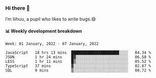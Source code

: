 ### Hi there 👋
I’m liihuu, a pupil who likes to write bugs.😄


#### 📊 Weekly development breakdown
<!--START_SECTION:waka-->
```text
Week: 01 January, 2022 - 07 January, 2022

JavaScript   18 hrs 13 mins  █████████████████████░░░░   84.34 % 
JSON         1 hr 24 mins    █▓░░░░░░░░░░░░░░░░░░░░░░░   06.50 % 
LESS         1 hr 11 mins    █▒░░░░░░░░░░░░░░░░░░░░░░░   05.52 % 
TypeScript   37 mins         ▓░░░░░░░░░░░░░░░░░░░░░░░░   02.87 % 
SQL          9 mins          ▒░░░░░░░░░░░░░░░░░░░░░░░░   00.72 % 
```
<!--END_SECTION:waka-->

<!--
**liihuu/liihuu** is a ✨ _special_ ✨ repository because its `README.md` (this file) appears on your GitHub profile.

Here are some ideas to get you started:

- 🔭 I’m currently working on ...
- 🌱 I’m currently learning ...
- 👯 I’m looking to collaborate on ...
- 🤔 I’m looking for help with ...
- 💬 Ask me about ...
- 📫 How to reach me: ...
- 😄 Pronouns: ...
- ⚡ Fun fact: ...
-->
